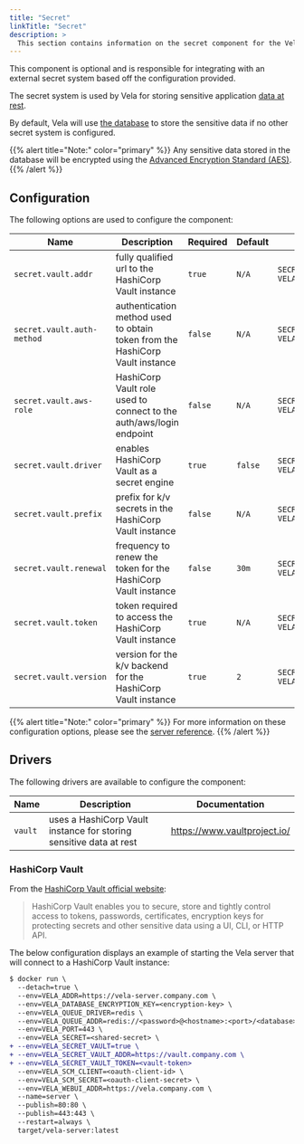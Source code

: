```yaml
---
title: "Secret"
linkTitle: "Secret"
description: >
  This section contains information on the secret component for the Vela server.
---
```


This component is optional and is responsible for integrating with an external secret system based off the configuration provided.

The secret system is used by Vela for storing sensitive application [data at rest](https://en.wikipedia.org/wiki/Data_at_rest).

By default, Vela will use [the database](/docs/administration/server/database/) to store the sensitive data if no other secret system is configured.

{{% alert title="Note:" color="primary" %}}
Any sensitive data stored in the database will be encrypted using the [Advanced Encryption Standard (AES)](https://en.wikipedia.org/wiki/Advanced_Encryption_Standard).
{{% /alert %}}

## Configuration

The following options are used to configure the component:

| Name                       | Description                                                                  | Required | Default | Environment Variables                                         |
| -------------------------- | ---------------------------------------------------------------------------- | -------- | ------- | ------------------------------------------------------------- |
| `secret.vault.addr`        | fully qualified url to the HashiCorp Vault instance                          | `true`   | `N/A`   | `SECRET_VAULT_ADDR`<br>`VELA_SECRET_VAULT_ADDR`               |
| `secret.vault.auth-method` | authentication method used to obtain token from the HashiCorp Vault instance | `false`  | `N/A`   | `SECRET_VAULT_AUTH_METHOD`<br>`VELA_SECRET_VAULT_AUTH_METHOD` |
| `secret.vault.aws-role`    | HashiCorp Vault role used to connect to the auth/aws/login endpoint          | `false`  | `N/A`   | `SECRET_VAULT_AWS_ROLE`<br>`VELA_SECRET_VAULT_AWS_ROLE`       |
| `secret.vault.driver`      | enables HashiCorp Vault as a secret engine                                   | `true`   | `false` | `SECRET_VAULT`<br>`VELA_SECRET_VAULT`                         |
| `secret.vault.prefix`      | prefix for k/v secrets in the HashiCorp Vault instance                       | `false`  | `N/A`   | `SECRET_VAULT_PREFIX`<br>`VELA_SECRET_VAULT_PREFIX`           |
| `secret.vault.renewal`     | frequency to renew the token for the HashiCorp Vault instance                | `false`  | `30m`   | `SECRET_VAULT_RENEWAL`<br>`VELA_SECRET_VAULT_RENEWAL`         |
| `secret.vault.token`       | token required to access the HashiCorp Vault instance                        | `true`   | `N/A`   | `SECRET_VAULT_TOKEN`<br>`VELA_SECRET_VAULT_TOKEN`             |
| `secret.vault.version`     | version for the k/v backend for the HashiCorp Vault instance                 | `true`   | `2`     | `SECRET_VAULT_VERSION`<br>`VELA_SECRET_VAULT_VERSION`         |

{{% alert title="Note:" color="primary" %}}
For more information on these configuration options, please see the [server reference](/docs/administration/server/reference/).
{{% /alert %}}

## Drivers

The following drivers are available to configure the component:

| Name    | Description                                                        | Documentation                |
| ------- | ------------------------------------------------------------------ | ---------------------------- |
| `vault` | uses a HashiCorp Vault instance for storing sensitive data at rest | https://www.vaultproject.io/ |

### HashiCorp Vault

From the [HashiCorp Vault official website](https://www.vaultproject.io/):

> HashiCorp Vault enables you to secure, store and tightly control access to tokens, passwords, certificates, encryption keys for protecting secrets and other sensitive data using a UI, CLI, or HTTP API.

The below configuration displays an example of starting the Vela server that will connect to a HashiCorp Vault instance:

```diff
$ docker run \
  --detach=true \
  --env=VELA_ADDR=https://vela-server.company.com \
  --env=VELA_DATABASE_ENCRYPTION_KEY=<encryption-key> \
  --env=VELA_QUEUE_DRIVER=redis \
  --env=VELA_QUEUE_ADDR=redis://<password>@<hostname>:<port>/<database> \
  --env=VELA_PORT=443 \
  --env=VELA_SECRET=<shared-secret> \
+ --env=VELA_SECRET_VAULT=true \
+ --env=VELA_SECRET_VAULT_ADDR=https://vault.company.com \
+ --env=VELA_SECRET_VAULT_TOKEN=<vault-token>
  --env=VELA_SCM_CLIENT=<oauth-client-id> \
  --env=VELA_SCM_SECRET=<oauth-client-secret> \
  --env=VELA_WEBUI_ADDR=https://vela.company.com \
  --name=server \
  --publish=80:80 \
  --publish=443:443 \
  --restart=always \
  target/vela-server:latest
```